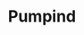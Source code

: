 ---
layout: case_study
project_name: pumpind
title: Pumpind
description: Pumpind is a subsidy programme that promotes the replacement of circulating pumps in non-residential buildings with efficient new pumps. Swiss companies can apply for public subsidies via a web application.
title_image:
  url: pumpind_cover_image.png
  alt: A screenshot from the Pumpind homepage displayed in a Macbook. Text on the image presents the marketing claims, main benefits (40% savings in energy costs and up to 25% subsidy) and the call to action to "Calculate subsidy now". The background shows an installation of pumps and pipes.
  type: align-right
key_facts:
  - key: Client
    value: Engergie Zukunft Schweiz AG
    logo_url: logo_energie_zukunft_schweiz.svg
  - key: Team size
    value: 3
  - key: Time on project
    value: 6 months
  - key: Approved Applications
    value: 1.000+
    comment: Since the launch of the platform (2016), over 1,000 applications have been approved (as of June 2020).
  - key: Power Saved
    value: 80.000 MWh
    comment: Savings are calculated as the difference in consumption of old and modern replacement pumps.
roles:
  intro: |
    The project core team consisted of three persons. I teamed up with a full-stack developer and was responsible for the design and its technical implementation in the product. A project manager from Energie Zukunft Schweiz (EZS) led efforts on the client side.
  role:
    - name: UX/UI Designer
      text: |
        Zusammen mit dem Projektleiter von EZS und dem Lead Entwickler habe ich die Anforderungen ermittelt, dokumentiert und priorisiert. Basierend darauf sind eine Projektroadmap, User Flow, Wireframes und Prototyp, schließlich UI- bzw. Webdesign für die Schritte der User Journey entstanden. Ein einfaches Administrationstool hilft EZS-Mitarbeitern, die Förderanträge zu bearbeiten.
    - name: UI Developer
      text: |
        In a Ruby on Rails web application I implemented the design responsively for various display devices in a React.JS frontend. The website is statically generated by Rails. Interactive parts, especially the pump exchange input are implemented component-based using React.JS — The fullstack developer built the functional foundations which I completed by adding the UI layer on top using HTML and CSS.
sections:
  - title: User Flows & Wireframes
    contents:
      - heading:
        text: Based on stakeholder interviews, requirements were identified and translated into user stories. Early sketches of user flows of core features, wireframes and flow charts helped to convey concepts and established a common understanding of the goals and functionality of the product to be developed.
        images:
          - image_url: pumpind_data_input_userflow.jpg
            image_alt: A hand-drawn and annotated user flow that present how users would go through the process of filing an application for a subsidy.
            image_caption: |
              To create an application for subsidy, entering data about the pumps they want to exchange is the core task for users. The data determines if they are eligble for subsidy and how much it will be. All other steps like creating an account, confirming eligibility condictions or entering contact information are important as well but secondary compared to the actual subject of the application.

              So it made sense to start with how users provide data about their pumps. A 3-step wizard that guides users through data entry seemed to be an appropriate solution. Once all pump exchanges are entered the possible subsidy amount will be calculated. Next, users would enter the application flow where thy add contact and bank information to finish the application.
          - image_url: pumpind_user_flow.jpg
            image_alt: Two pages from my notebook. Left page shows a hand-drawn and annotated version of a refined user flow that present how users would go through the process of filing an application for a subsidy. It also shows small sketches of screen layouts for some process steps. The right page shows a wireframe concept for the homepage and lists required contents and criteria the site needs to meet.
            image_caption: |
              It turned out that seperating the flows for data entry and filling out the application would increase the perceived length of the overall process. Also we found out through early feedback that in many cases there will be replaced many pumps of the same make and type: adding the same pump over and over would annoy users.

              To solve this we decided to still use the wizard approach but make pump data entry the first step. Now users can fill out their intended pump replacements to check eligibility and subsidy amount. Once they decide to actually file an application they need to create an account. Afterwards their data is stored and they can continue with the wizard's next steps.
  - title: Prototyping the data entry
    contents:
      - heading:
        text: |
          At the core of the product is the pump data input, which directly calculates the amount of a possible delivery based on user input. In a workshop we gathered the requirements for the so-called "pump calculator" and defined task flows.
        images:
          - image_url: pumpind_prototype.jpg
            image_alt: A sketch on a white board shwing different states of the pump calculator. Also a screenshot from Sketch with all Artboards that made up the prototype of the pump calculator.
            image_caption: |
              I created an interactive prototype by building low-fidelity mockups in Sketch and then bringing them to life with InVision. The prototype marked an important milestone in the project. We were able to validate the concept with key stakeholders and implement their feedback directly — before I created detailed design artifacts and before we wrote a single line of code.
              
              As a result the prototype and additional documentation became the basis for the following steps. The lead developer started to code while I focused on defining the visual parts of the design in parallel.
  - title: Interface and web design
    contents:
      - text: The visual design is based on the existing design language of Energie Zukunft Schweiz. As this was mainly developed for application in print design, I had some freedom transferring design it to the web.
        images:
          - image_url: pumpind_design.jpg
            image_alt: Screenshot of all visual design related artboards within Sketch.
            image_caption: |
              **Design in Sketch, Decide in the Browser**

              In Sketch I explored ideas and principles for the visual design of the landing page and the actual web application. I created a simple style guide — especially for web typography and important interface elements — which acted as reference during interface development.
              
              I finalized the visual design directly in the code while I implemented it. Thus, in a small team with short feedback cycles, the production time could be reduced and adjustments could be implemented quickly.
  - title: The final product
    contents:
      - heading:
        images:
          - image_url: pumpind_homepage_calculator.jpg
            image_alt: ...
            image_caption: |
              The homepage describes Pumpind's offering, the benefits, the process and who is eligible to receive subsidies.

              A mini version of the calculator enables users to check the eligibility of their planned pump replacement with the minimum amount of data. Once they decide to file an application for subsidy, their data will be transferred and stored safely in a personal account.
          - image_url: pumpind_wizard_step_1.jpg
            image_alt: ...
            image_caption: |
              If the entered pump replacements are eligible, they can be directly transferred to an application. Users need to fill out the mandatory form fields to describe their pump setups.

              All pump exchanges are listed in an index. In the usual case that several identical or similar exchanges are made, existing entries can be copied and adjusted if necessary.
          - image_url: pumpind_wizard_step_2-3.jpg
            image_alt: ...
            image_caption: |
              The bigger part of the process is done when users finished entering pump data. The next two steps are about compliance with the eligibility conditions must be confirmed and providing contact and bank information. After the application is submitted, experts from Energie Zukunft Schweiz will check its validity.
          - image_url: pumpind_application_index.jpg
            image_alt: ...
            image_caption: |
              A compact dashboard gives users an overview of all their applications and the respective processing status. Applications that are not yet valid or completely filled out can be picked up and finished at any time.
---